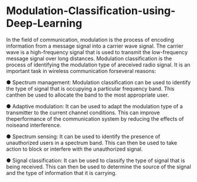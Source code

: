 # Modulation-Classification-using-Deep-Learning
In the field of communication, modulation is the process of encoding information from a message signal into a carrier wave signal. The carrier wave is a high-frequency signal that is used to transmit the low-frequency message signal over long distances.
Modulation classification is the process of identifying the modulation type of areceived radio signal. It is an important task in wireless communication forseveral reasons:

● Spectrum management: Modulation classification can be used to identify the type of signal that is occupying a particular frequency band. This canthen be used to allocate the band to the most appropriate user.

● Adaptive modulation: It can be used to adapt the modulation type of a transmitter to the current channel conditions. This can improve theperformance of the communication system by reducing the effects of noiseand interference.

● Spectrum sensing: It can be used to identify the presence of unauthorized users in a spectrum band. This can then be used to take action to block or interfere with the unauthorized signal.

● Signal classification: It can be used to classify the type of signal that is being received. This can then be used to determine the source of the signal and the type of information that it is carrying.
